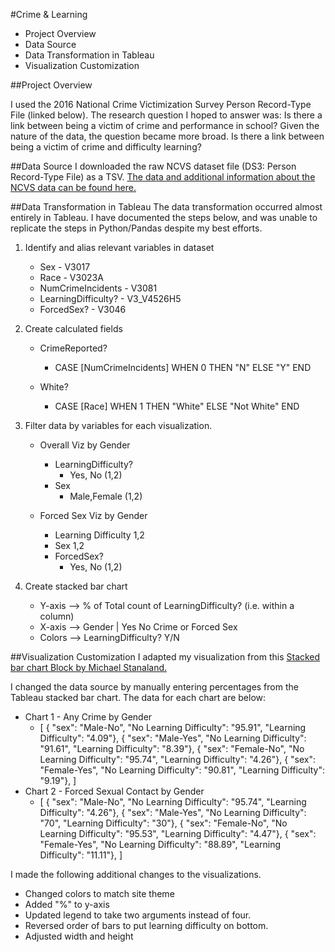 #Crime & Learning
* Project Overview
* Data Source
* Data Transformation in Tableau
* Visualization Customization

##Project Overview

I used the 2016 National Crime Victimization Survey Person Record-Type File (linked below). The research question I hoped to answer was: Is there a link between being a victim of crime and performance in school? Given the nature of the data, the question became more broad. Is there a link between being a victim of crime and difficulty learning?

##Data Source
I downloaded the raw NCVS dataset file (DS3: Person Record-Type File) as a TSV. [The data and additional information about the NCVS data can be found here.](http://www.icpsr.umich.edu/icpsrweb/NACJD/studies/36828)

##Data Transformation in Tableau
The data transformation occurred almost entirely in Tableau. I have documented the steps below, and was unable to replicate the steps in Python/Pandas despite my best efforts.

1. Identify and alias relevant variables in dataset
	- Sex - V3017
	- Race - V3023A
	- NumCrimeIncidents - V3081
	- LearningDifficulty? - V3_V4526H5
	- ForcedSex? - V3046

2. Create calculated fields
	- CrimeReported?
		- 	CASE [NumCrimeIncidents]
			WHEN 0 THEN "N"
			ELSE "Y"
			END

	- White?
		-	CASE [Race]
			WHEN 1 THEN "White"
			ELSE "Not White"
			END

3. Filter data by variables for each visualization.
	- Overall Viz by Gender
		- LearningDifficulty?
			- Yes, No (1,2)
		- Sex
			- Male,Female (1,2)


	- Forced Sex Viz by Gender
		- Learning Difficulty 1,2
		- Sex 1,2
		- ForcedSex?
			- Yes, No (1,2)

4. Create stacked bar chart
	- Y-axis --> % of Total count of LearningDifficulty? (i.e. within a column)
	- X-axis --> Gender | Yes No Crime or Forced Sex
	- Colors --> LearningDifficulty? Y/N

##Visualization Customization
I adapted my visualization from this [Stacked bar chart Block by Michael Stanaland.](http://bl.ocks.org/mstanaland/6100713)

I changed the data source by manually entering percentages from the Tableau stacked bar chart. The data for each chart are below:

- Chart 1 - Any Crime by Gender
	- [
  { "sex": "Male-No", "No Learning Difficulty": "95.91", "Learning Difficulty": "4.09"},
  { "sex": "Male-Yes", "No Learning Difficulty": "91.61", "Learning Difficulty": "8.39"},
  { "sex": "Female-No", "No Learning Difficulty": "95.74", "Learning Difficulty": "4.26"},
  { "sex": "Female-Yes", "No Learning Difficulty": "90.81", "Learning Difficulty": "9.19"},
]
- Chart 2 - Forced Sexual Contact by Gender
	- [
  { "sex": "Male-No", "No Learning Difficulty": "95.74", "Learning Difficulty": "4.26"},
  { "sex": "Male-Yes", "No Learning Difficulty": "70", "Learning Difficulty": "30"},
  { "sex": "Female-No", "No Learning Difficulty": "95.53", "Learning Difficulty": "4.47"},
  { "sex": "Female-Yes", "No Learning Difficulty": "88.89", "Learning Difficulty": "11.11"},
]

I made the following additional changes to the visualizations.

* Changed colors to match site theme
* Added "%" to y-axis
* Updated legend to take two arguments instead of four.
* Reversed order of bars to put learning difficulty on bottom.
* Adjusted width and height
